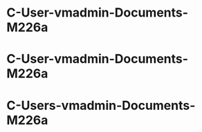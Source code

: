 # C-User-vmadmin-Documents-M226a
# C-User-vmadmin-Documents-M226a
# C-Users-vmadmin-Documents-M226a
